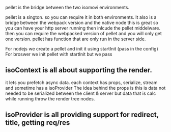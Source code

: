 pellet is the bridge between the two isomovi environments.

pellet is a sington. so you can require it in both environments. It also is a bridge between the webpack version and the native node
this is great so you can have your http server running then inlcude the pellet middelware. then you can require the webpacked version
 of pellet and you will only get one version. pellet has function that are only run in the server side.
 
For nodejs we create a pellet and init it using startInit (pass in the config)
For broswer we init pellet with startInit but we pass 




isoContext is all about supporting the render.
---
it lets you prefetch async data. each context has props, serialize, stream and sometime has a isoProvider
The idea behind the props is this is data not needed to be serialized between the client & server but data
that is calc while running throw the render tree nodes.

isoProvider is all providing support for redirect, title, getting req/res
---

